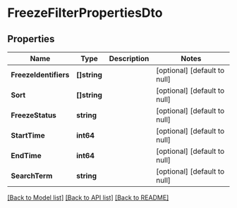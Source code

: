 # FreezeFilterPropertiesDto

## Properties
Name | Type | Description | Notes
------------ | ------------- | ------------- | -------------
**FreezeIdentifiers** | **[]string** |  | [optional] [default to null]
**Sort** | **[]string** |  | [optional] [default to null]
**FreezeStatus** | **string** |  | [optional] [default to null]
**StartTime** | **int64** |  | [optional] [default to null]
**EndTime** | **int64** |  | [optional] [default to null]
**SearchTerm** | **string** |  | [optional] [default to null]

[[Back to Model list]](../README.md#documentation-for-models) [[Back to API list]](../README.md#documentation-for-api-endpoints) [[Back to README]](../README.md)

